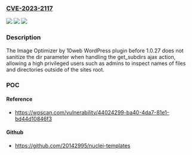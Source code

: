 ### [CVE-2023-2117](https://cve.mitre.org/cgi-bin/cvename.cgi?name=CVE-2023-2117)
![](https://img.shields.io/static/v1?label=Product&message=Image%20Optimizer%20by%2010web&color=blue)
![](https://img.shields.io/static/v1?label=Version&message=0%3C%201.0.27%20&color=brighgreen)
![](https://img.shields.io/static/v1?label=Vulnerability&message=CWE-22%20Improper%20Limitation%20of%20a%20Pathname%20to%20a%20Restricted%20Directory%20('Path%20Traversal')&color=brighgreen)

### Description

The Image Optimizer by 10web WordPress plugin before 1.0.27 does not sanitize the dir parameter when handling the get_subdirs ajax action, allowing a high privileged users such as admins to inspect names of files and directories outside of the sites root.

### POC

#### Reference
- https://wpscan.com/vulnerability/44024299-ba40-4da7-81e1-bd44d10846f3

#### Github
- https://github.com/20142995/nuclei-templates

